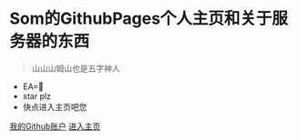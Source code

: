 <!-- _coverpage.md -->

# Som的GithubPages个人主页和关于服务器的东西

> 山山山姆山也是五字神人

- EA=💩
- star plz
- 快点进入主页吧您

[我的Github账户](https://github.com/SSSomSo)
[进入主页](/?id=hi)
